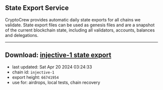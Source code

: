 ## State Export Service
CryptoCrew provides automatic daily state exports for all chains we validate. State export files can be used as genesis files and are a snapshot of the current blockchain state, including all validators, accounts, balances and delegations.

---
**Download: [injective-1 state export](https://dl-eu2.ccvalidators.com/SERVICE/injective/injective-1_export_66741954.json)**
---

- last updated: Sat Apr 20 2024 03:24:33
- chain id: `injective-1`
- export height: `66741954`
- use for: airdrops, local tests, chain recovery
